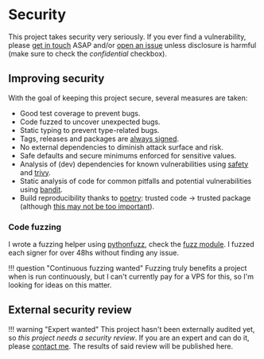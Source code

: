 # Security

This project takes security very seriously. If you ever find a vulnerability, please [get in touch](https://hackan.net) ASAP and/or [open an issue](https://gitlab.com/hackancuba/blake2signer/-/issues) unless disclosure is harmful (make sure to check the *confidential* checkbox).

## Improving security

With the goal of keeping this project secure, several measures are taken:

* Good test coverage to prevent bugs.
* Code fuzzed to uncover unexpected bugs.
* Static typing to prevent type-related bugs.
* Tags, releases and packages are [always signed](signatures.md).
* No external dependencies to diminish attack surface and risk.
* Safe defaults and secure minimums enforced for sensitive values.
* Analysis of (dev) dependencies for known vulnerabilities using [safety](https://pyup.io/safety) and [trivy](https://aquasecurity.github.io/trivy/).
* Static analysis of code for common pitfalls and potential vulnerabilities using [bandit](https://bandit.readthedocs.io/en/latest).
* Build reproducibility thanks to [poetry](https://python-poetry.org/): trusted code -> trusted package (although [this may not be too important](https://blog.cmpxchg8b.com/2020/07/you-dont-need-reproducible-builds.html)).

### Code fuzzing

I wrote a fuzzing helper using [pythonfuzz](https://gitlab.com/gitlab-org/security-products/analyzers/fuzzers/pythonfuzz), check the [fuzz module](https://gitlab.com/hackancuba/blake2signer/-/blob/develop/fuzz.py). I fuzzed each signer for over 48hs without finding any issue.

!!! question "Continuous fuzzing wanted"
    Fuzzing truly benefits a project when is run continuously, but I can't currently pay for a VPS for this, so I'm looking for ideas on this matter.

## External security review

!!! warning "Expert wanted"
    This project hasn't been externally audited yet, so *this project needs a security review*. If you are an expert and can do it, please [contact me](https://hackan.net). The results of said review will be published here.
